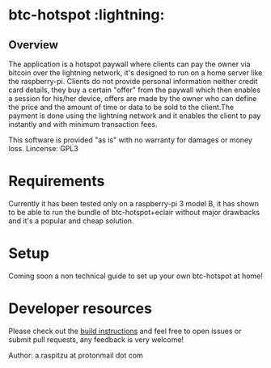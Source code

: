 # btc-hotspot :lightning:

## Overview

The application is a hotspot paywall where clients can pay the owner via bitcoin over the lightning network, it's designed
to run on a home server like the raspberry-pi. Clients do not provide personal information neither credit card details, 
they buy a certain "offer" from the paywall which then enables a session for his/her device, offers are made by the owner who can 
define the price and the amount of time or data to be sold to the client.The payment is done using the lightning network
and it enables the client to pay instantly and with minimum transaction fees. 

This software is provided "as is" with no warranty for damages or money loss. Lincense: GPL3

# Requirements
Currently it has been tested only on a raspberry-pi 3 model B, it has shown to be able to run the bundle of btc-hotspot+eclair without
major drawbacks and it's a popular and cheap solution. 

# Setup
Coming soon a non technical guide to set up your own btc-hotspot at home!

# Developer resources
Please check out the [build instructions](https://github.com/araspitzu/btc-hotspot/blob/master/BUILD.md) and feel free to open
issues or submit pull requests, any feedback is very welcome!

Author: a.raspitzu at protonmail dot com
